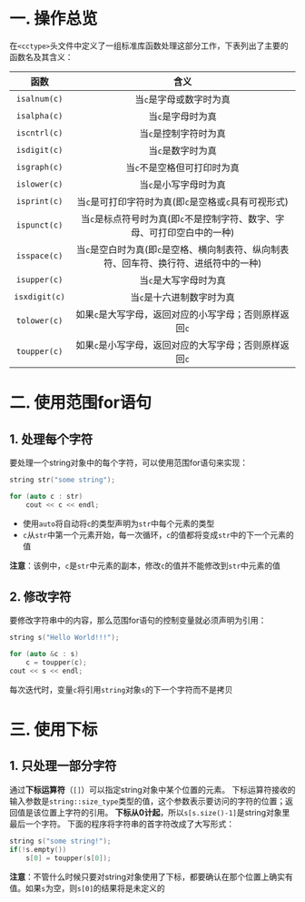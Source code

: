 # 一. 操作总览
在`<cctype>`头文件中定义了一组标准库函数处理这部分工作，下表列出了主要的函数名及其含义：

|函数|含义|
|:-:|:-:|
|`isalnum(c)`|当`c`是字母或数字时为真|
|`isalpha(c)`|当`c`是字母时为真|
|`iscntrl(c)`|当`c`是控制字符时为真|
|`isdigit(c)`|当`c`是数字时为真|
|`isgraph(c)`|当`c`不是空格但可打印时为真|
|`islower(c)`|当`c`是小写字母时为真|
|`isprint(c)`|当`c`是可打印字符时为真(即`c`是空格或`c`具有可视形式)|
|`ispunct(c)`|当`c`是标点符号时为真(即`c`不是控制字符、数字、字母、可打印空白中的一种)|
|`isspace(c)`|当`c`是空白时为真(即`c`是空格、横向制表符、纵向制表符、回车符、换行符、进纸符中的一种)|
|`isupper(c)`|当`c`是大写字母时为真|
|`isxdigit(c)`|当`c`是十六进制数字时为真|
|`tolower(c)`|如果`c`是大写字母，返回对应的小写字母；否则原样返回`c`|
|`toupper(c)`|如果`c`是小写字母，返回对应的大写字母；否则原样返回`c`|

# 二. 使用范围for语句
## 1. 处理每个字符
要处理一个string对象中的每个字符，可以使用范围for语句来实现：
```c++
string str("some string");

for (auto c : str)
    cout << c << endl;
```
- 使用`auto`将自动将`c`的类型声明为`str`中每个元素的类型
- `c`从`str`中第一个元素开始，每一次循环，`c`的值都将变成`str`中的下一个元素的值

**注意**：该例中，`c`是`str`中元素的副本，修改`c`的值并不能修改到`str`中元素的值

## 2. 修改字符
要修改字符串中的内容，那么范围for语句的控制变量就必须声明为引用：
```c++
string s("Hello World!!!");

for (auto &c : s)
    c = toupper(c);
cout << s << endl;
```
每次迭代时，变量`c`将引用`string`对象`s`的下一个字符而不是拷贝

# 三. 使用下标
## 1. 只处理一部分字符
通过**下标运算符**（`[]`）可以指定string对象中某个位置的元素。
下标运算符接收的输入参数是`string::size_type`类型的值，这个参数表示要访问的字符的位置；返回值是该位置上字符的引用。
**下标从0计起**，所以`s[s.size()-1]`是string对象里最后一个字符。
下面的程序将字符串的首字符改成了大写形式：
```c++
string s("some string!");
if(!s.empty())
    s[0] = toupper(s[0]);
```
**注意**：不管什么时候只要对string对象使用了下标，都要确认在那个位置上确实有值。如果`s`为空，则`s[0]`的结果将是未定义的